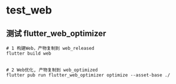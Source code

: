 # test_web

## 测试 flutter_web_optimizer

```shell
# 1 构建Web，产物复制到 web_released
flutter build web


# 2 Web优化, 产物复制到 web_optimized
flutter pub run flutter_web_optimizer optimize --asset-base ./
```